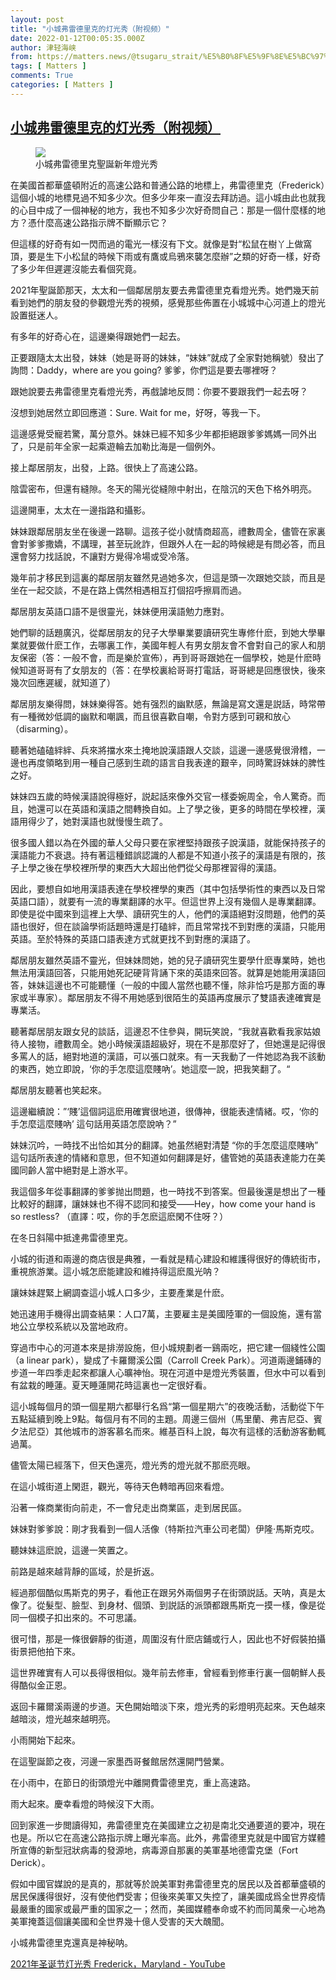 ```yaml
---
layout: post
title: "小城弗雷德里克的灯光秀（附视频）"
date: 2022-01-12T00:05:35.000Z
author: 津轻海峡
from: https://matters.news/@tsugaru_strait/%E5%B0%8F%E5%9F%8E%E5%BC%97%E9%9B%B7%E5%BE%B7%E9%87%8C%E5%85%8B%E7%9A%84%E7%81%AF%E5%85%89%E7%A7%80-%E9%99%84%E8%A7%86%E9%A2%91-bafyreieeu22jxyxfp6hn6jryqjeno3izs6em6rpll4odi3knpm5awguwhq
tags: [ Matters ]
comments: True
categories: [ Matters ]
---
```

<!--1641945935000-->
[小城弗雷德里克的灯光秀（附视频）](https://matters.news/@tsugaru_strait/%E5%B0%8F%E5%9F%8E%E5%BC%97%E9%9B%B7%E5%BE%B7%E9%87%8C%E5%85%8B%E7%9A%84%E7%81%AF%E5%85%89%E7%A7%80-%E9%99%84%E8%A7%86%E9%A2%91-bafyreieeu22jxyxfp6hn6jryqjeno3izs6em6rpll4odi3knpm5awguwhq)
------

<div>
<figure class="image"><img src="https://assets.matters.news/embed/40da085f-717f-4196-8aaa-56a99f060bdf.jpeg" data-asset-id="40da085f-717f-4196-8aaa-56a99f060bdf" referrerpolicy="no-referrer"><figcaption><span>小城弗雷德里克聖誕新年燈光秀</span></figcaption></figure><p>在美國首都華盛頓附近的高速公路和普通公路的地標上，弗雷德里克（Frederick）這個小城的地標見過不知多少次。但多少年來一直沒去拜訪過。這小城由此也就我的心目中成了一個神秘的地方，我也不知多少次好奇問自己：那是一個什麼樣的地方？憑什麼高速公路指示牌不斷顯示它？</p><p>但這樣的好奇有如一閃而過的電光一樣沒有下文。就像是對“松鼠在樹丫上做窩頂，要是生下小松鼠的時候下雨或有鷹或烏鴉來襲怎麼辦”之類的好奇一樣，好奇了多少年但遲遲沒能去看個究竟。</p><p>2021年聖誕節那天，太太和一個鄰居朋友要去弗雷德里克看燈光秀。她們幾天前看到她們的朋友發的參觀燈光秀的視頻，感覺那些佈置在小城城中心河道上的燈光設置挺迷人。</p><p>有多年的好奇心在，這邊樂得跟她們一起去。</p><p>正要跟隨太太出發，妹妹（她是哥哥的妹妹，“妹妹”就成了全家對她稱號）發出了詢問：Daddy，where are you going? 爹爹，你們這是要去哪裡呀？</p><p>跟她說要去弗雷德里克看燈光秀，再戲謔地反問：你要不要跟我們一起去呀？</p><p>沒想到她居然立即回應道：Sure. Wait for me，好呀，等我一下。</p><p>這邊感覺受寵若驚，萬分意外。妹妹已經不知多少年都拒絕跟爹爹媽媽一同外出了，只是前年全家一起乘遊輪去加勒比海是一個例外。</p><p>接上鄰居朋友，出發，上路。很快上了高速公路。</p><p>陰雲密布，但還有縫隙。冬天的陽光從縫隙中射出，在陰沉的天色下格外明亮。</p><p>這邊開車，太太在一邊指路和攝影。</p><p>妹妹跟鄰居朋友坐在後邊一路聊。這孩子從小就情商超高，禮數周全，儘管在家裏會對爹爹撒嬌，不講理，甚至玩訛詐，但跟外人在一起的時候總是有問必答，而且還會努力找話說，不讓對方覺得冷場或受冷落。</p><p>幾年前才移民到這裏的鄰居朋友雖然見過她多次，但這是頭一次跟她交談，而且是坐在一起交談，不是在路上偶然相遇相互打個招呼擦肩而過。</p><p>鄰居朋友英語口語不是很靈光，妹妹便用漢語勉力應對。</p><p>她們聊的話題廣汎，從鄰居朋友的兒子大學畢業要讀研究生專修什麽，到她大學畢業就要做什麽工作，去哪裏工作，美國年輕人有男女朋友會不會對自己的家人和朋友保密（答：一般不會，而是樂於宣佈），再到哥哥跟她在一個學校，她是什麽時候知道哥哥有了女朋友的（答：在學校裏給哥哥打電話，哥哥總是回應很快，後來幾次回應遲緩，就知道了）</p><p>鄰居朋友樂得問，妹妹樂得答。她有强烈的幽默感，無論是寫文還是説話，時常帶有一種微妙低調的幽默和嘲諷，而且很喜歡自嘲，令對方感到可親和放心（disarming）。</p><p>聽著她磕磕絆絆、兵來將擋水來土掩地說漢語跟人交談，這邊一邊感覺很滑稽，一邊也再度領略到用一種自己感到生疏的語言自我表達的艱辛，同時驚訝妹妹的脾性之好。</p><p>妹妹四五歲的時候漢語說得極好，説起話來像外交官一樣委婉周全，令人驚奇。而且，她還可以在英語和漢語之間轉換自如。上了學之後，更多的時間在學校裡，漢語用得少了，她對漢語也就慢慢生疏了。</p><p>很多國人錯以為在外國的華人父母只要在家裡堅持跟孩子說漢語，就能保持孩子的漢語能力不衰退。持有著這種錯誤認識的人都是不知道小孩子的漢語是有限的，孩子上學之後在學校裡所學的東西大大超出他們從父母那裡習得的漢語。</p><p>因此，要想自如地用漢語表達在學校裡學的東西（其中包括學術性的東西以及日常英語口語），就要有一流的專業翻譯的水平。但這世界上沒有幾個人是專業翻譯。即使是從中國來到這裡上大學、讀研究生的人，他們的漢語絕對沒問題，他們的英語也很好，但在談論學術話題時還是打磕絆，而且常常找不到對應的漢語，只能用英語。至於特殊的英語口語表達方式就更找不到對應的漢語了。</p><p>鄰居朋友雖然英語不靈光，但妹妹問她，她的兒子讀研究生要學什麽專業時，她也無法用漢語回答，只能用她死記硬背背誦下來的英語來回答。就算是她能用漢語回答，妹妹這邊也不可能聽懂（一般的中國人當然也聽不懂，除非恰巧是那方面的專家或半專家）。鄰居朋友不得不用她感到很陌生的英語再度展示了雙語表達確實是專業活。</p><p>聽著鄰居朋友跟女兒的談話，這邊忍不住參與，開玩笑說，“我就喜歡看我家姑娘待人接物，禮數周全。她小時候漢語超級好，現在不是那麼好了，但她還是記得很多罵人的話，絕對地道的漢語，可以張口就來。有一天我動了一件她認為我不該動的東西，她立即說，‘你的手怎麼這麼賤吶’。她這麼一說，把我笑翻了。“</p><p>鄰居朋友聽著也笑起來。</p><p>這邊繼續說：”‘賤’這個詞這麽用確實很地道，很傳神，很能表達情緒。哎，‘你的手怎麼這麼賤吶’ 這句話用英語怎麼說吶？”</p><p>妹妹沉吟，一時找不出恰如其分的翻譯。她虽然絕對清楚 “你的手怎麼這麼賤吶” 這句話所表達的情緒和意思，但不知道如何翻譯是好，儘管她的英語表達能力在美國同齡人當中絕對是上游水平。</p><p>我這個多年從事翻譯的爹爹抛出問題，也一時找不到答案。但最後還是想出了一種比較好的翻譯，讓妹妹也不得不認同和接受——Hey，how come your hand is so restless? （直譯：哎，你的手怎麽這麽閑不住呀？）</p><p>在冬日斜陽中抵達弗雷德里克。</p><p>小城的街道和兩邊的商店很是典雅，一看就是精心建設和維護得很好的傳統街市，重視旅游業。這小城怎麽能建設和維持得這麽風光呐？</p><p>讓妹妹趕緊上網調查這小城人口多少，主要產業是什麽。</p><p>她迅速用手機得出調查結果：人口7萬，主要雇主是美國陸軍的一個設施，還有當地公立學校系統以及當地政府。</p><p>穿過市中心的河道本來是排澇設施，但小城規劃者一鷄兩吃，把它建一個綫性公園（a linear park），變成了卡羅爾溪公園（Carroll Creek Park）。河道兩邊鋪磚的步道一年四季走起來都讓人心曠神怡。現在河道中是燈光秀裝置，但水中可以看到有盆栽的睡蓮。夏天睡蓮開花時這裏也一定很好看。</p><p>這小城每個月的頭一個星期六都舉行名爲“第一個星期六”的夜晚活動，活動從下午五點延續到晚上9點。每個月有不同的主題。周邊三個州（馬里蘭、弗吉尼亞、賓夕法尼亞）其他城市的游客慕名而來。維基百科上說，每次有這樣的活動游客動輒過萬。</p><p>儘管太陽已經落下，但天色還亮，燈光秀的燈光就不那麽亮眼。</p><p>在這小城街道上閑逛，觀光，等待天色轉暗再回來看燈。</p><p>沿著一條商業街向前走，不一會兒走出商業區，走到居民區。</p><p>妹妹對爹爹說：剛才我看到一個人活像（特斯拉汽車公司老闆）伊隆·馬斯克哎。</p><p>聽妹妹這麽說，這邊一笑置之。</p><p>前路是越來越背靜的區域，於是折返。</p><p>經過那個酷似馬斯克的男子，看他正在跟另外兩個男子在街頭説話。天呐，真是太像了。從髮型、臉型、到身材、個頭、到説話的派頭都跟馬斯克一摸一樣，像是從同一個模子扣出來的。不可思議。</p><p>很可惜，那是一條很僻靜的街道，周圍沒有什麽店鋪或行人，因此也不好假裝拍攝街景把他拍下來。</p><p>這世界確實有人可以長得很相似。幾年前去修車，曾經看到修車行裏一個朝鮮人長得酷似金正恩。</p><p>返回卡羅爾溪兩邊的步道。天色開始暗淡下來，燈光秀的彩燈明亮起來。天色越來越暗淡，燈光越來越明亮。</p><p>小雨開始下起來。</p><p>在這聖誕節之夜，河邊一家墨西哥餐館居然還開門營業。</p><p>在小雨中，在節日的街頭燈光中離開費雷德里克，重上高速路。</p><p>雨大起來。慶幸看燈的時候沒下大雨。</p><p>回到家進一步閲讀得知，弗雷德里克在美國建立之初是南北交通要道的要冲，現在也是。所以它在高速公路指示牌上曝光率高。此外，弗雷德里克就是中國官方媒體所宣傳的新型冠狀病毒的發源地，病毒源自那裏的美軍基地德雷克堡（Fort Derick）。</p><p>假如中國官媒說的是真的，那就等於說美軍對弗雷德里克的居民以及首都華盛頓的居民保護得很好，沒有使他們受害；但後來美軍又失控了，讓美國成爲全世界疫情最嚴重的國家或最严重的国家之一；然而，美國媒體奉命或不約而同萬衆一心地為美軍掩蓋這個讓美國和全世界幾十億人受害的天大醜聞。</p><p>小城弗雷德里克還真是神秘呐。</p><p><a href="https://www.youtube.com/watch?v=MbOYfxl-52A" rel="noopener noreferrer" target="_blank">2021年圣诞节灯光秀 Frederick，Maryland - YouTube</a></p>
</div>
